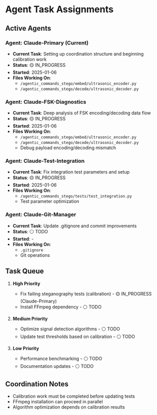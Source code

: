# Agent Task Assignments

## Active Agents

### Agent: Claude-Primary (Current)
- **Current Task**: Setting up coordination structure and beginning calibration work
- **Status**: 🟡 IN_PROGRESS
- **Started**: 2025-01-06
- **Files Working On**: 
  - `/agentic_commands_stego/embed/ultrasonic_encoder.py`
  - `/agentic_commands_stego/decode/ultrasonic_decoder.py`

### Agent: Claude-FSK-Diagnostics
- **Current Task**: Deep analysis of FSK encoding/decoding data flow
- **Status**: 🟡 IN_PROGRESS  
- **Started**: 2025-01-06
- **Files Working On**: 
  - `/agentic_commands_stego/embed/ultrasonic_encoder.py`
  - `/agentic_commands_stego/decode/ultrasonic_decoder.py`
  - Debug payload encoding/decoding mismatch

### Agent: Claude-Test-Integration
- **Current Task**: Fix integration test parameters and setup
- **Status**: 🟡 IN_PROGRESS
- **Started**: 2025-01-06  
- **Files Working On**:
  - `/agentic_commands_stego/tests/test_integration.py`
  - Test parameter optimization

### Agent: Claude-Git-Manager
- **Current Task**: Update .gitignore and commit improvements
- **Status**: ⚪ TODO
- **Started**: -
- **Files Working On**: 
  - `.gitignore`
  - Git operations

## Task Queue

1. **High Priority**
   - Fix failing steganography tests (calibration) - 🟡 IN_PROGRESS (Claude-Primary)
   - Install FFmpeg dependency - ⚪ TODO

2. **Medium Priority**
   - Optimize signal detection algorithms - ⚪ TODO
   - Update test thresholds based on calibration - ⚪ TODO

3. **Low Priority**
   - Performance benchmarking - ⚪ TODO
   - Documentation updates - ⚪ TODO

## Coordination Notes
- Calibration work must be completed before updating tests
- FFmpeg installation can proceed in parallel
- Algorithm optimization depends on calibration results